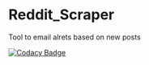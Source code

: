 # Reddit_Scraper
Tool to email alrets based on new posts

[![Codacy Badge](https://api.codacy.com/project/badge/Grade/7f401e4244414221bc2453c997557f64)](https://www.codacy.com/app/rphaley/Reddit_Scraper?utm_source=github.com&amp;utm_medium=referral&amp;utm_content=rphaley/Reddit_Scraper&amp;utm_campaign=Badge_Grade)
